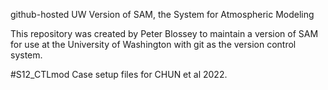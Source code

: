 github-hosted UW Version of SAM, the System for Atmospheric Modeling

This repository was created by Peter Blossey to maintain a version of
SAM for use at the University of Washington with git as the version control
system.

#S12_CTLmod
Case setup files for CHUN et al 2022. 
